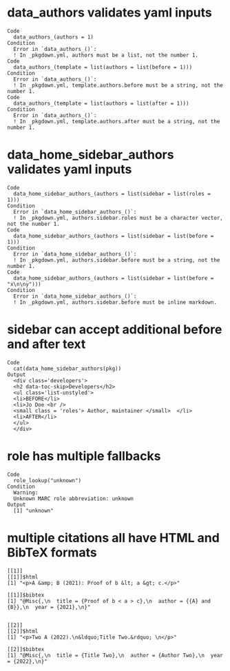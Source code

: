 # data_authors validates yaml inputs

    Code
      data_authors_(authors = 1)
    Condition
      Error in `data_authors_()`:
      ! In _pkgdown.yml, authors must be a list, not the number 1.
    Code
      data_authors_(template = list(authors = list(before = 1)))
    Condition
      Error in `data_authors_()`:
      ! In _pkgdown.yml, template.authors.before must be a string, not the number 1.
    Code
      data_authors_(template = list(authors = list(after = 1)))
    Condition
      Error in `data_authors_()`:
      ! In _pkgdown.yml, template.authors.after must be a string, not the number 1.

# data_home_sidebar_authors validates yaml inputs

    Code
      data_home_sidebar_authors_(authors = list(sidebar = list(roles = 1)))
    Condition
      Error in `data_home_sidebar_authors_()`:
      ! In _pkgdown.yml, authors.sidebar.roles must be a character vector, not the number 1.
    Code
      data_home_sidebar_authors_(authors = list(sidebar = list(before = 1)))
    Condition
      Error in `data_home_sidebar_authors_()`:
      ! In _pkgdown.yml, authors.sidebar.before must be a string, not the number 1.
    Code
      data_home_sidebar_authors_(authors = list(sidebar = list(before = "x\n\ny")))
    Condition
      Error in `data_home_sidebar_authors_()`:
      ! In _pkgdown.yml, authors.sidebar.before must be inline markdown.

# sidebar can accept additional before and after text

    Code
      cat(data_home_sidebar_authors(pkg))
    Output
      <div class='developers'>
      <h2 data-toc-skip>Developers</h2>
      <ul class='list-unstyled'>
      <li>BEFORE</li>
      <li>Jo Doe <br />
      <small class = 'roles'> Author, maintainer </small>  </li>
      <li>AFTER</li>
      </ul>
      </div>

# role has multiple fallbacks

    Code
      role_lookup("unknown")
    Condition
      Warning:
      Unknown MARC role abbreviation: unknown
    Output
      [1] "unknown"

# multiple citations all have HTML and BibTeX formats

    [[1]]
    [[1]]$html
    [1] "<p>A &amp; B (2021): Proof of b &lt; a &gt; c.</p>"
    
    [[1]]$bibtex
    [1] "@Misc{,\n  title = {Proof of b < a > c},\n  author = {{A} and {B}},\n  year = {2021},\n}"
    
    
    [[2]]
    [[2]]$html
    [1] "<p>Two A (2022).\n&ldquo;Title Two.&rdquo; \n</p>"
    
    [[2]]$bibtex
    [1] "@Misc{,\n  title = {Title Two},\n  author = {Author Two},\n  year = {2022},\n}"
    
    


